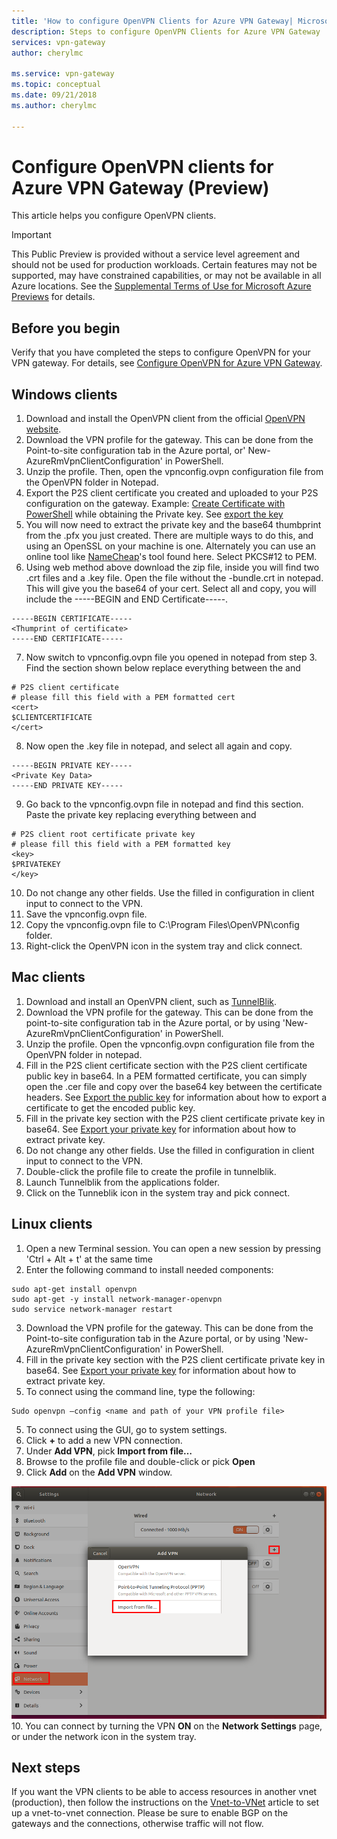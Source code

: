 ```yaml
---
title: 'How to configure OpenVPN Clients for Azure VPN Gateway| Microsoft Docs'
description: Steps to configure OpenVPN Clients for Azure VPN Gateway
services: vpn-gateway
author: cherylmc

ms.service: vpn-gateway
ms.topic: conceptual
ms.date: 09/21/2018
ms.author: cherylmc

---
```

# Configure OpenVPN clients for Azure VPN Gateway (Preview)

This article helps you configure OpenVPN clients.

> [!IMPORTANT]
> This Public Preview is provided without a service level agreement and should not be used for production workloads. Certain features may not be supported, may have constrained capabilities, or may not be available in all Azure locations. See the [Supplemental Terms of Use for Microsoft Azure Previews](https://azure.microsoft.com/support/legal/preview-supplemental-terms/) for details.
>

## Before you begin

Verify that you have completed the steps to configure OpenVPN for your VPN gateway. For details, see [Configure OpenVPN for Azure VPN Gateway](vpn-gateway-howto-openvpn.md).

## <a name="windows"></a>Windows clients

1. Download and install the OpenVPN client from the official [OpenVPN website](https://openvpn.net/index.php/open-source/downloads.html).
2. Download the VPN profile for the gateway. This can be done from the Point-to-site configuration tab in the Azure portal, or' New-AzureRmVpnClientConfiguration' in PowerShell.
3. Unzip the profile. Then, open the vpnconfig.ovpn configuration file from the OpenVPN folder in Notepad.
4.	Export the P2S client certificate you created and uploaded to your P2S configuration on the gateway. Example: [Create Certificate with PowerShell](vpn-gateway/vpn-gateway-certificates-point-to-site.md) while obtaining the Private key. See [export the key](vpn-gateway/vpn-gateway-certificates-point-to-site.md)
5.	You will now need to extract the private key and the base64 thumbprint from the .pfx you just created. There are multiple ways to do this, and using an OpenSSL on your machine is one. Alternately you can use an online tool like [NameCheap](https://decoder.link/converter)'s tool found here. Select PKCS#12 to PEM.
6.	Using web method above download the zip file, inside you will find two .crt files and a .key file. Open the file without the -bundle.crt in notepad. This will give you the base64 of your cert. Select all and copy, you will include the -----BEGIN and END Certificate-----.
```
-----BEGIN CERTIFICATE-----
<Thumprint of certificate>
-----END CERTIFICATE-----
```
7.	Now switch to vpnconfig.ovpn file you opened in notepad from step 3. Find the section shown below replace everything between the and
```
# P2S client certificate
# please fill this field with a PEM formatted cert
<cert>
$CLIENTCERTIFICATE
</cert>
```
8.	Now open the .key file in notepad, and select all again and copy.
```
-----BEGIN PRIVATE KEY-----
<Private Key Data>
-----END PRIVATE KEY-----
```
9.	Go back to the vpnconfig.ovpn file in notepad and find this section. Paste the private key replacing everything between and
```
# P2S client root certificate private key
# please fill this field with a PEM formatted key
<key>
$PRIVATEKEY
</key>
```
10.	Do not change any other fields. Use the filled in configuration in client input to connect to the VPN.
11.	Save the vpnconfig.ovpn file.
12.	Copy the vpnconfig.ovpn file to C:\Program Files\OpenVPN\config folder.
13.	Right-click the OpenVPN icon in the system tray and click connect. 

## <a name="mac"></a>Mac clients

1. Download and install an OpenVPN client, such as [TunnelBlik](https://tunnelblick.net/downloads.html). 
2. Download the VPN profile for the gateway. This can be done from the point-to-site configuration tab in the Azure portal, or by using 'New-AzureRmVpnClientConfiguration' in PowerShell.
3. Unzip the profile. Open the vpnconfig.ovpn configuration file from the OpenVPN folder in notepad.
4. Fill in the P2S client certificate section with the P2S client certificate public key in base64. In a PEM formatted certificate, you can simply open the .cer file and copy over the base64 key between the certificate headers. See [Export the public key](vpn-gateway-certificates-point-to-site.md#cer) for information about how to export a certificate to get the encoded public key.
5. Fill in the private key section with the P2S client certificate private key in base64. See [Export your private key](https://www.geotrust.eu/en/support/manuals/microsoft/all+windows+servers/export+private+key+or+certificate/) for information about how to extract private key.
6. Do not change any other fields. Use the filled in configuration in client input to connect to the VPN.
7. Double-click the profile file to create the profile in tunnelblik.
8. Launch Tunnelblik from the applications folder.
9. Click on the Tunneblik icon in the system tray and pick connect.

## <a name="linux"></a>Linux clients

1. Open a new Terminal session. You can open a new session by pressing 'Ctrl + Alt + t' at the same time
2. Enter the following command to install needed components:

  ```
  sudo apt-get install openvpn
  sudo apt-get -y install network-manager-openvpn
  sudo service network-manager restart
  ```
3. Download the VPN profile for the gateway. This can be done from the Point-to-site configuration tab in the Azure portal, or by using 'New-AzureRmVpnClientConfiguration' in PowerShell.
4. Fill in the private key section with the P2S client certificate private key in base64. See [Export your private key](https://www.geotrust.eu/en/support/manuals/microsoft/all+windows+servers/export+private+key+or+certificate/) for information about how to extract private key.
5. To connect using the command line, type the following:
  
  ```
  Sudo openvpn –config <name and path of your VPN profile file>
  ```
5. To connect using the GUI, go to system settings.
6. Click **+** to add a new VPN connection.
7. Under **Add VPN**, pick **Import from file…**
8. Browse to the profile file and double-click or pick **Open**
9. Click **Add** on the **Add VPN** window.
  
  ![Import from file](./media/vpn-gateway-howto-openvpn-clients/importfromfile.png)
10. You can connect by turning the VPN **ON** on the **Network Settings** page, or under the network icon in the system tray.

## Next steps

If you want the VPN clients to be able to access resources in another vnet (production), then follow the instructions on the [Vnet-to-VNet](vpn-gateway-howto-vnet-vnet-resource-manager-portal.md) article to set up a vnet-to-vnet connection. Please be sure to enable BGP on the gateways and the connections, otherwise traffic will not flow.
